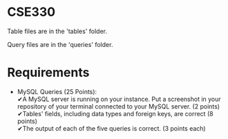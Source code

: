 # CSE330

Table files are in the 'tables' folder.  

Query files are in the 'queries' folder.

# Requirements
- MySQL Queries (25 Points):  
✔A MySQL server is running on your instance. Put a screenshot in your repository of your terminal connected to your MySQL server. (2 points)  
✔Tables' fields, including data types and foreign keys, are correct (8 points)  
✔The output of each of the five queries is correct. (3 points each)  
